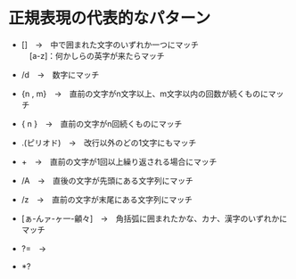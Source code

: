 # 正規表現の代表的なパターン

- []　→　中で囲まれた文字のいずれか一つにマッチ<br>
　[a-z]：何かしらの英字が来たらマッチ

- /d　→　数字にマッチ

- {n , m}　→　直前の文字がn文字以上、m文字以内の回数が続くものにマッチ

- { n }　→　直前の文字がn回続くものにマッチ

- .(ピリオド)　→　改行以外のどの1文字にもマッチ

- +　→　直前の文字が1回以上繰り返される場合にマッチ

- /A　→　直後の文字が先頭にある文字列にマッチ

- /z　→　直前の文字が末尾にある文字列にマッチ

- [ぁ-んァ-ヶ一-龥々]　→　角括弧に囲まれたかな、カナ、漢字のいずれかにマッチ

- ?=　→　

- *?
